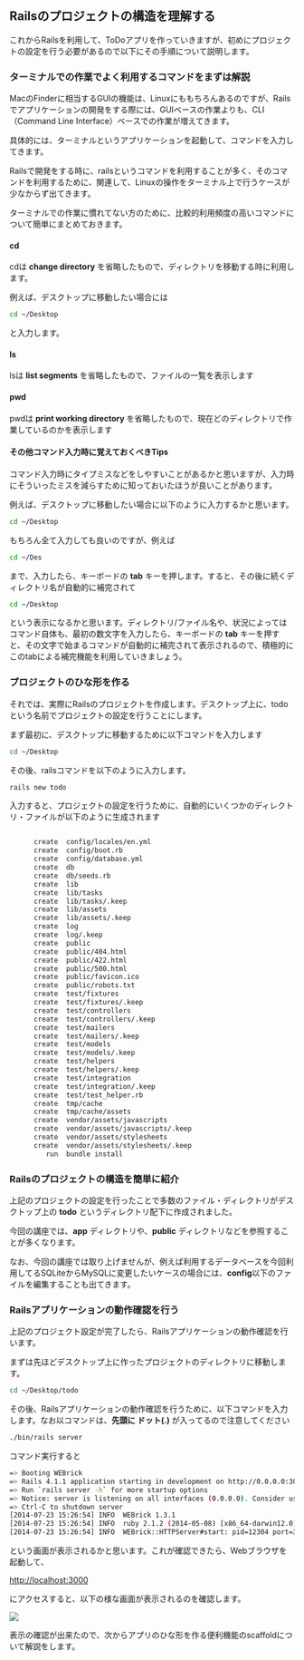 ## Railsのプロジェクトの構造を理解する

これからRailsを利用して、ToDoアプリを作っていきますが、初めにプロジェクトの設定を行う必要があるので以下にその手順について説明します。

### ターミナルでの作業でよく利用するコマンドをまずは解説

MacのFinderに相当するGUIの機能は、Linuxにももちろんあるのですが、Railsでアプリケーションの開発をする際には、GUIベースの作業よりも、CLI（Command Line Interface）ベースでの作業が増えてきます。

具体的には、ターミナルというアプリケーションを起動して、コマンドを入力してきます。

Railsで開発をする時に、railsというコマンドを利用することが多く、そのコマンドを利用するために、関連して、Linuxの操作をターミナル上で行うケースが少なからず出てきます。

ターミナルでの作業に慣れてない方のために、比較的利用頻度の高いコマンドについて簡単にまとめておきます。

#### cd

cdは **change directory** を省略したもので、ディレクトリを移動する時に利用します。

例えば、デスクトップに移動したい場合には

```sh
cd ~/Desktop
```

と入力します。

#### ls

lsは **list segments** を省略したもので、ファイルの一覧を表示します


#### pwd

pwdは **print working directory** を省略したもので、現在どのディレクトリで作業しているのかを表示します


#### その他コマンド入力時に覚えておくべきTips

コマンド入力時にタイプミスなどをしやすいことがあるかと思いますが、入力時にそういったミスを減らすために知っておいたほうが良いことがあります。

例えば、デスクトップに移動したい場合に以下のように入力するかと思います。

```sh
cd ~/Desktop
```

もちろん全て入力しても良いのですが、例えば

```sh
cd ~/Des
```

まで、入力したら、キーボードの **tab** キーを押します。すると、その後に続くディレクトリ名が自動的に補完されて

```sh
cd ~/Desktop
```

という表示になるかと思います。ディレクトリ/ファイル名や、状況によってはコマンド自体も、最初の数文字を入力したら、キーボードの **tab** キーを押すと、その文字で始まるコマンドが自動的に補完されて表示されるので、積極的にこのtabによる補完機能を利用していきましょう。


### プロジェクトのひな形を作る

それでは、実際にRailsのプロジェクトを作成します。デスクトップ上に、todoという名前でプロジェクトの設定を行うことにします。

まず最初に、デスクトップに移動するために以下コマンドを入力します

```sh
cd ~/Desktop
```

その後、railsコマンドを以下のように入力します。

```sh
rails new todo

```

入力すると、プロジェクトの設定を行うために、自動的にいくつかのディレクトリ・ファイルが以下のように生成されます

```sh

      create  config/locales/en.yml
      create  config/boot.rb
      create  config/database.yml
      create  db
      create  db/seeds.rb
      create  lib
      create  lib/tasks
      create  lib/tasks/.keep
      create  lib/assets
      create  lib/assets/.keep
      create  log
      create  log/.keep
      create  public
      create  public/404.html
      create  public/422.html
      create  public/500.html
      create  public/favicon.ico
      create  public/robots.txt
      create  test/fixtures
      create  test/fixtures/.keep
      create  test/controllers
      create  test/controllers/.keep
      create  test/mailers
      create  test/mailers/.keep
      create  test/models
      create  test/models/.keep
      create  test/helpers
      create  test/helpers/.keep
      create  test/integration
      create  test/integration/.keep
      create  test/test_helper.rb
      create  tmp/cache
      create  tmp/cache/assets
      create  vendor/assets/javascripts
      create  vendor/assets/javascripts/.keep
      create  vendor/assets/stylesheets
      create  vendor/assets/stylesheets/.keep
         run  bundle install
```

### Railsのプロジェクトの構造を簡単に紹介

上記のプロジェクトの設定を行ったことで多数のファイル・ディレクトリがデスクトップ上の **todo** というディレクトリ配下に作成されました。

今回の講座では、**app** ディレクトリや、**public** ディレクトリなどを参照することが多くなります。

なお、今回の講座では取り上げませんが、例えば利用するデータベースを今回利用してるSQLiteからMySQLに変更したいケースの場合には、**config**以下のファイルを編集することも出てきます。

### Railsアプリケーションの動作確認を行う

上記のプロジェクト設定が完了したら、Railsアプリケーションの動作確認を行います。

まずは先ほどデスクトップ上に作ったプロジェクトのディレクトリに移動します。

```sh
cd ~/Desktop/todo
```

その後、Railsアプリケーションの動作確認を行うために、以下コマンドを入力します。なお以コマンドは、**先頭に ドット(.)** が入ってるので注意してください

```sh
./bin/rails server
```

コマンド実行すると

```sh
=> Booting WEBrick
=> Rails 4.1.1 application starting in development on http://0.0.0.0:3000
=> Run `rails server -h` for more startup options
=> Notice: server is listening on all interfaces (0.0.0.0). Consider using 127.0.0.1 (--binding option)
=> Ctrl-C to shutdown server
[2014-07-23 15:26:54] INFO  WEBrick 1.3.1
[2014-07-23 15:26:54] INFO  ruby 2.1.2 (2014-05-08) [x86_64-darwin12.0]
[2014-07-23 15:26:54] INFO  WEBrick::HTTPServer#start: pid=12304 port=3000
````

という画面が表示されるかと思います。これが確認できたら、Webブラウザを起動して、

[http://localhost:3000](http://localhost:3000)

にアクセスすると、以下の様な画面が表示されるのを確認します。

![](../image/shot-2014-07-23-15.24.48.png)


表示の確認が出来たので、次からアプリのひな形を作る便利機能のscaffoldについて解説をします。
